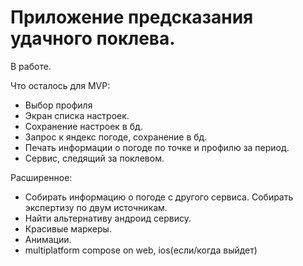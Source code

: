 # Приложение предсказания удачного поклева.

В работе.

Что осталось для MVP:
* Выбор профиля
* Экран списка настроек.
* Сохранение настроек в бд.
* Запрос к яндекс погоде, сохранение в бд.
* Печать информации о погоде по точке и профилю за период.
* Сервис, следящий за поклевом.

Расширенное:
* Собирать информацию о погоде с другого сервиса. Собирать экспертизу по двум источникам.
* Найти альтернативу андроид сервису.
* Красивые маркеры.
* Анимации.
* multiplatform compose on web, ios(если/когда выйдет)
